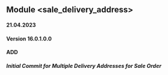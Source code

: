 ## Module <sale_delivery_address>

#### 21.04.2023
#### Version 16.0.1.0.0
#### ADD

##### Initial Commit for Multiple Delivery Addresses for Sale Order